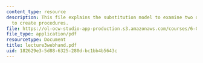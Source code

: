 ```yaml
---
content_type: resource
description: This file explains the substitution model to examine two different approaches
  to create procedures.
file: https://ol-ocw-studio-app-production.s3.amazonaws.com/courses/6-001-structure-and-interpretation-of-computer-programs-spring-2005/182629e35d886325280dbc1bb4b5643c_lecture3webhand.pdf
file_type: application/pdf
resourcetype: Document
title: lecture3webhand.pdf
uid: 182629e3-5d88-6325-280d-bc1bb4b5643c
---
```

